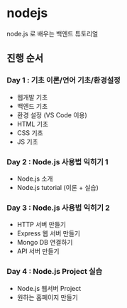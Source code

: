 # nodejs
node.js 로 배우는 백엔드 튜토리얼

## 진행 순서
### Day 1 : 기초 이론/언어 기초/환경설정
* 웹개발 기초
* 백엔드 기초
* 환경 설정 (VS Code 이용)
* HTML 기초
* CSS 기초
* JS 기초

### Day 2 : Node.js 사용법 익히기 1
* Node.js 소개
* Node.js tutorial (이론 + 실습)

### Day 3 : Node.js 사용법 익히기 2
* HTTP 서버 만들기
* Express 웹 서버 만들기
* Mongo DB 연결하기
* API 서버 만들기

### Day 4 : Node.js Project 실습
* Node.js 웹서버 Project
* 원하는 홈페이지 만들기
